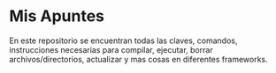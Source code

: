 # Mis Apuntes

En este repositorio se encuentran todas las claves, comandos, instrucciones necesarias para 
compilar, ejecutar, borrar archivos/directorios, actualizar y mas cosas en diferentes frameworks.
